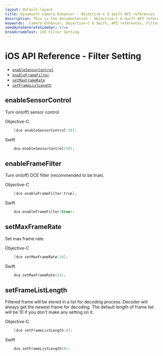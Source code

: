 ```yaml
---
layout: default-layout
title: Dynamsoft Camera Enhancer - Objective-C & Swift API references - Filter setting
description: This is the documentation - Objective-C & Swift API references - Filter setting page of Dynamsoft Camera Enhancer.
keywords:  Camera Enhancer, Objective-C & Swift, API references, Filter
needAutoGenerateSidebar: true
breadcrumbText: iOS Filter Setting
---
```


# iOS API Reference - Filter Setting

- [`enableSensorControl`](#enableSensorControl)
- [`enableFrameFilter`](#enableFrameFilter)
- [`setMaxFrameRate`](#setMaxFrameRate)
- [`setFrameListLength`](#setFrameListLength)

## enableSensorControl
    
Turn on(off) sensor control

Objective-C
```objectivec
    [dce enableSensorControl:50];
```

Swift
```Swift
    dce.enableSensorControl(50);
```

## enableFrameFilter

Turn on(off) DCE filter (recommended to be true).

Objective-C
```objectivec
    [dce enableFrameFilter:true];
```

Swift
```Swift
    dce.enableFrameFilter(true);
```

## setMaxFrameRate

Set max frame rate.

Objective-C
```objectivec
    [dce setMaxFrameRate:24];
```

Swift
```Swift
    dce.setMaxFrameRate(24);
```

## setFrameListLength

Filtered frame will be stored in a list for decoding process. Decoder will always get the newest frame for decoding. The default length of frame list will be 10 if you don't make any setting on it.

Objective-C
```objectivec
    [dce setFrameListLength:8];
```

Swift
```Swift
    dce.setFrameListLength(8);
```